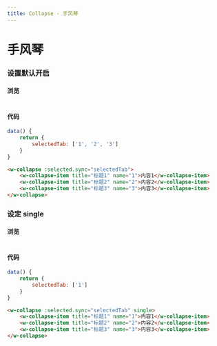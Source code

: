 ```yaml
---
title: Collapse - 手风琴
---
```

# 手风琴

### 设置默认开启

#### 浏览
#
<ClientOnly>
<collapse-demo-1></collapse-demo-1>
</ClientOnly>

#
#### 代码
``` js
data() {
    return {
        selectedTab: ['1', '2', '3']
    }
}
```
```html
<w-collapse :selected.sync="selectedTab">
    <w-collapse-item title="标题1" name="1">内容1</w-collapse-item>
    <w-collapse-item title="标题2" name="2">内容2</w-collapse-item>
    <w-collapse-item title="标题3" name="3">内容3</w-collapse-item>
</w-collapse>
```
### 设定 single

#### 浏览
#
<ClientOnly>
<collapse-demo-2></collapse-demo-2>
</ClientOnly>

#### 代码
``` js
data() {
    return {
        selectedTab: ['1']
    }
}
```
```html
<w-collapse :selected.sync="selectedTab" single>
    <w-collapse-item title="标题1" name="1">内容1</w-collapse-item>
    <w-collapse-item title="标题2" name="2">内容2</w-collapse-item>
    <w-collapse-item title="标题3" name="3">内容3</w-collapse-item>
</w-collapse>
```